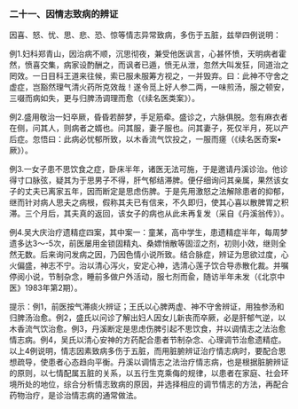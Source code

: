 ### 二十一、因情志致病的辨证

因喜、怒、忧、思、悲、恐、惊等情志异常致病，多伤于五脏，兹举四例说明：

例1.妇科郑青山，因治病不顺，沉思彻夜，兼受他医讽言，心甚怀愤，天明病者霍然，愤喜交集，病家设酌酬之，而讽者已遁，愤无从泄，忽然大叫发狂，同道治之罔效。一日目科王道来往候，索已服未服筹方视之，一并毁弃。曰：此神不守舍之虚症，岂豁然理气清火药所克效哉！遂令觅上好人参二两，一味煎汤，服之顿安，三啜而病如失，更与归脾汤调理而愈（《续名医类案》）。

例2.盛用敬治一妇卒厥，昏昏若醉梦，手足筋牵。盛诊之，六脉俱脱。忽有麻衣者在侧，问其人，则病者之婿也。问其服，妻子服也。问其妻子，死仅半月，死以产后症。忽悟曰：此病必忧郁所致，以木香流气饮投之，一服而瘥（《续名医奇案•厥》）。

例3.一女子患不思饮食之症，卧床半年，诸医无法可施，于是邀请丹溪诊治。他诊得寸口脉弦，疑其为于思男子不得，肝气郁结滞脾。便仔细询问其亲属，果然该女子的丈夫已离家五年，因而断定是思虑伤脾。于是先用激怒之法解除患者的抑郁，继而针对病人思夫之病根，假称其夫已有信来，不久即归，使其心喜以散脾胃之积滞。三个月后，其夫真的返回，该女子的病也从此未再复发（采自《丹溪翁传》）。

例4.吴大庆治疗遗精症四案，其中案一：童某，高中学生，患遗精症半年，每周梦遗多达3〜-5次，前医屡用金锁固精丸、桑嫖悄散等固涩之剂，初则小效，继则全然无数。后来询问发病之因，乃因色情小说所致。结合脉症，辨证为思欲过度，心火偏盛，神志不宁。治以清心泻火，安定心神，选清心莲子饮合导赤散化裁。并嘱停阅小说，节制杂念，睡前多做户外活动，服七剂而兪，随访半年未发（《北京中医》1983年第2期）。

提示：例1，前医按气滞痰火辨证；王氏以心脾两虚、神不守舍辨证，用独参汤和归脾汤治愈。例2，盛氏以问诊了解出妇人因女儿新丧而卒厥，必是肝郁气逆，以木香流气饮治愈。例3，丹溪断定是思虑伤脾引起不思饮食，并以调情志之法治愈情志病。例4，吴氏以清心安神的方药配合患者节制杂念、心理调节治愈遗精症。以上4例说明，情志因素致病多伤于五脏，而用脏腑辨证治疗情志病时，要配合思想疏导，使患者心态趋向平衡。丹溪以调情志之法治疗情志病，也是根据脏腑辨证的原则，以七情配属五脏的关系，以五行生克乘侮的规律，以患者在家庭、社会环境所处的地位，综合分析情志致病的原因，并选择相应的调节情志的方法，再配合药物治疗，是诊治情志病的通常做法。

